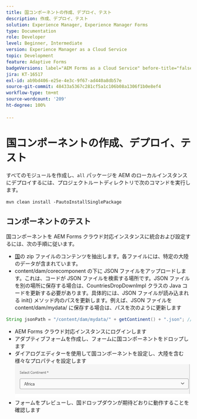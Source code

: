 ```yaml
---
title: 国コンポーネントの作成、デプロイ、テスト
description: 作成、デプロイ、テスト
solution: Experience Manager, Experience Manager Forms
type: Documentation
role: Developer
level: Beginner, Intermediate
version: Experience Manager as a Cloud Service
topic: Development
feature: Adaptive Forms
badgeVersions: label="AEM Forms as a Cloud Service" before-title="false"
jira: KT-16517
exl-id: ab9bd406-e25e-4e3c-9f67-ad440a8db57e
source-git-commit: 48433a5367c281cf5a1c106b08a1306f1b0e8ef4
workflow-type: tm+mt
source-wordcount: '209'
ht-degree: 100%

---
```


# 国コンポーネントの作成、デプロイ、テスト

すべてのモジュールを作成し、`all` パッケージを AEM のローカルインスタンスにデプロイするには、プロジェクトルートディレクトリで次のコマンドを実行します。

```mvn clean install -PautoInstallSinglePackage```

## コンポーネントのテスト

国コンポーネントを AEM Forms クラウド対応インスタンスに統合および設定するには、次の手順に従います。

* [国](assets/countries.zip)の zip ファイルのコンテンツを抽出します。各ファイルには、特定の大陸のデータが含まれています。
* content/dam/corecomponent の下に JSON ファイルをアップロードします。これは、コードが JSON ファイルを検索する場所です。JSON ファイルを別の場所に保存する場合は、CountriesDropDownImpl クラスの Java コードを更新する必要があります。具体的には、JSON ファイルが読み込まれる init() メソッド内のパスを更新します。例えば、JSON ファイルを content/dam/mydata/ に保存する場合は、パスを次のように更新します

```java
String jsonPath = "/content/dam/mydata/" + getContinent() + ".json"; // Update path accordingly
```

* AEM Forms クラウド対応インスタンスにログインします
* アダプティブフォームを作成し、フォームに国コンポーネントをドロップします
* ダイアログエディターを使用して国コンポーネントを設定し、大陸を含む様々なプロパティを設定します
  ![大陸](assets/select-continent.png)
* フォームをプレビューし、国ドロップダウンが期待どおりに動作することを確認します
